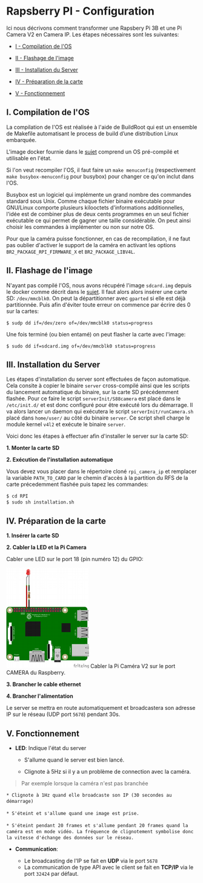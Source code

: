 # Rapsberry PI - Configuration

Ici nous décrivons comment transformer une Rapsbery Pi 3B et une Pi Camera V2 en Camera IP. Les étapes nécessaires sont les suivantes:


* [I - Compilation de l'OS](#OS)

* [II - Flashage de l'image](#flash)

* [III - Installation du Server](#install)

* [IV - Préparation de la carte](#prepa)

* [V - Fonctionnement](#fonc)

<a name=OS>I. Compilation de l'OS</a>
---

La compilation de l'OS est réalisée à l'aide de BuildRoot qui est un ensemble de Makefile automatisant le process de build d’une distribution Linux embarquée.

L'image docker fournie dans le [sujet](../sujet.md) comprend un OS pré-compilé et utilisable en l'état.

Si l'on veut recompiler l'OS, il faut faire un `make menuconfig` (respectivement `make busybox-menuconfig` pour busybox) pour changer ce qu'on inclut dans l'OS.

Busybox est un logiciel qui implémente un grand nombre des commandes standard sous Unix. Comme chaque fichier binaire exécutable pour GNU/Linux comporte plusieurs kilooctets d'informations additionnelles, l'idée est de combiner plus de deux cents programmes en un seul fichier exécutable ce qui permet de gagner une taille considérable. On peut ainsi choisir les commandes à implémenter ou non sur notre OS.

Pour que la caméra puisse fonctionner, en cas de recompilation, il ne faut pas oublier d'activer le support de la caméra en activant les options `BR2_PACKAGE_RPI_FIRMWARE_X` et `BR2_PACKAGE_LIBV4L`.

<a name=flash>II. Flashage de l'image</a>
---

N'ayant pas compilé l'OS, nous avons récupéré l'image `sdcard.img` depuis le docker comme décrit dans le [sujet](../sujet.md). 
Il faut alors alors insérer une carte SD: `/dev/mmcblk0`.
On peut la départitionner avec `gparted` si elle est déjà partitionnée. Puis afin d'éviter toute erreur on commence par écrire des 0 sur la cartes:

	$ sudp dd if=/dev/zero of=/dev/mmcblk0 status=progress

Une fois terminé (ou bien entamé) on peut flasher la carte avec l'image:


	$ sudo dd if=sdcard.img of=/dev/mmcblk0 status=progress
	

<a name=install>III. Installation du Server</a>
---

Les étapes d'installation du server sont effectuées de façon automatique. Cela consite à copier le binaire `server` cross-compilé ainsi que les scripts du lancement automatique du binaire, sur la carte SD précédemment flashée. 
Pour ce faire le script `serverInit/S88camera` est placé dans le `/etc/init.d/` et est donc configuré pour être exécuté lors du démarrage. Il va alors lancer un daemon qui exécutera le script `serverInit/runCamera.sh` placé dans `home/user/` au côté du binaire `server`. Ce script shell charge le module kernel `v4l2` et exécute le binaire `server`.

Voici donc les étapes à effectuer afin d'installer le server sur la carte SD:

**1. Monter la carte SD**

**2. Exécution de l'installation automatique**

Vous devez vous placer dans le répertoire cloné `rpi_camera_ip` et remplacer la variable `PATH_TO_CARD` par le chemin d'accès à la partition du RFS de la carte précedemment flashée puis tapez les commandes:

	$ cd RPI
	$ sudo sh installation.sh



<a name=prepa>IV. Préparation de la carte</a>
---

**1. Insérer la carte SD**

**2. Cabler la LED et la Pi Camera**

Cabler une LED sur le port 18 (pin numéro 12) du GPIO:

![](../Resources/rpi_schema.png)
Cabler la Pi Caméra V2 sur le port CAMERA du Raspberry.

**3. Brancher le cable ethernet**

**4. Brancher l'alimentation**

Le server se mettra en route automatiquement et broadcastera son adresse IP sur le réseau (UDP port `5678`) pendant 30s.


<a name=fonc>V. Fonctionnement</a>
---
* **LED**: Indique l'état du server

	* S'allume quand le server est bien lancé. 
	
	* Clignote à 5Hz si il y a un problème de connection avec la caméra. 
>Par exemple lorsque la caméra n'est pas branchée

	* Clignote à 1Hz quand elle broadcaste son IP (30 secondes au démarrage)
	
	* S'éteint et s'allume quand une image est prise.

	* S'éteint pendant 20 frames et s'allume pendant 20 frames quand la caméra est en mode vidéo. La fréquence de clignotement symbolise donc la vitesse d'échange des données sur le réseau.

* **Communication**:
	
	* Le broadcasting de l'IP se fait en **UDP** via le port `5678`
	* La communication de type API avec le client se fait en **TCP/IP** via le port `32424` par défaut.







